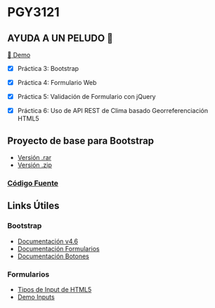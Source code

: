 # PGY3121

## AYUDA A UN PELUDO :dog: 
[:round_pushpin: Demo](https://pamegatica.github.io/PGY3121/index.html)
- [x] Práctica 3: Bootstrap
- [x] Práctica 4: Formulario Web 
- [x] Práctica 5: Validación de Formulario con jQuery 
- [x] Práctica 6: Uso de API REST de Clima basado Georreferenciación HTML5



## Proyecto de  base para Bootstrap

- [Versión .rar](https://drive.google.com/file/d/1pbboIqJOR4Owsjmpv7uFngxsFNnDnZHj/view?usp=sharing)
- [Versión .zip](https://drive.google.com/file/d/133VSICXl7nkWVvAKgUPqKeBNi1XYiOrO/view?usp=sharing)

### [Código Fuente](https://github.com/PameGatica/PGY3121/tree/main/005/base)


## Links Útiles

### Bootstrap
- [Documentación v4.6](https://getbootstrap.com/docs/4.6/getting-started/introduction/)
- [Documentación Formularios](https://getbootstrap.com/docs/4.6/components/forms/)
- [Documentación Botones](https://getbootstrap.com/docs/4.6/components/buttons/)


### Formularios

- [Tipos de Input de HTML5](https://developer.mozilla.org/es/docs/Learn/Forms/HTML5_input_types)
- [Demo Inputs](https://mdn.github.io/learning-area/html/forms/basic-input-examples/)

